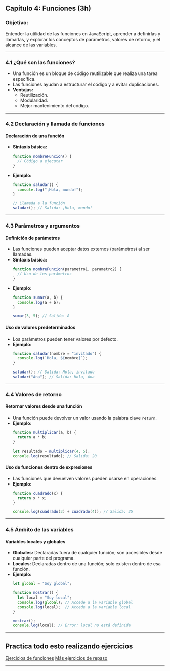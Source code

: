 ## **Capítulo 4: Funciones (3h)**

### **Objetivo:**
Entender la utilidad de las funciones en JavaScript, aprender a definirlas y llamarlas, y explorar los conceptos de parámetros, valores de retorno, y el alcance de las variables.

---

### **4.1 ¿Qué son las funciones?**
- Una función es un bloque de código reutilizable que realiza una tarea específica.
- Las funciones ayudan a estructurar el código y a evitar duplicaciones.
- **Ventajas:**
  - Reutilización.
  - Modularidad.
  - Mejor mantenimiento del código.

---

### **4.2 Declaración y llamada de funciones**

#### **Declaración de una función**
- **Sintaxis básica:**
  ```javascript
  function nombreFuncion() {
    // Código a ejecutar
  }
  ```
- **Ejemplo:**
  ```javascript
  function saludar() {
    console.log("¡Hola, mundo!");
  }
  
  // Llamada a la función
  saludar(); // Salida: ¡Hola, mundo!
  ```

---

### **4.3 Parámetros y argumentos**

#### **Definición de parámetros**
- Las funciones pueden aceptar datos externos (parámetros) al ser llamadas.
- **Sintaxis básica:**
  ```javascript
  function nombreFuncion(parametro1, parametro2) {
    // Uso de los parámetros
  }
  ```
- **Ejemplo:**
  ```javascript
  function sumar(a, b) {
    console.log(a + b);
  }

  sumar(3, 5); // Salida: 8
  ```

#### **Uso de valores predeterminados**
- Los parámetros pueden tener valores por defecto.
- **Ejemplo:**
  ```javascript
  function saludar(nombre = "invitado") {
    console.log(`Hola, ${nombre}`);
  }

  saludar(); // Salida: Hola, invitado
  saludar("Ana"); // Salida: Hola, Ana
  ```

---

### **4.4 Valores de retorno**

#### **Retornar valores desde una función**
- Una función puede devolver un valor usando la palabra clave `return`.
- **Ejemplo:**
  ```javascript
  function multiplicar(a, b) {
    return a * b;
  }

  let resultado = multiplicar(4, 5);
  console.log(resultado); // Salida: 20
  ```

#### **Uso de funciones dentro de expresiones**
- Las funciones que devuelven valores pueden usarse en operaciones.
- **Ejemplo:**
  ```javascript
  function cuadrado(x) {
    return x * x;
  }

  console.log(cuadrado(3) + cuadrado(4)); // Salida: 25
  ```

---

### **4.5 Ámbito de las variables**

#### **Variables locales y globales**
- **Globales:** Declaradas fuera de cualquier función; son accesibles desde cualquier parte del programa.
- **Locales:** Declaradas dentro de una función; solo existen dentro de esa función.
- **Ejemplo:**
  ```javascript
  let global = "Soy global";

  function mostrar() {
    let local = "Soy local";
    console.log(global); // Accede a la variable global
    console.log(local);  // Accede a la variable local
  }

  mostrar();
  console.log(local); // Error: local no está definida
  ```

---
<!--

### **4.6 Funciones como valores y anónimas**

#### **Funciones asignadas a variables**
- Las funciones pueden almacenarse en variables.
- **Ejemplo:**
  ```javascript
  const saludar = function(nombre) {
    return `Hola, ${nombre}`;
  };

  console.log(saludar("Carlos")); // Salida: Hola, Carlos
  ```

#### **Funciones anónimas**
- Son funciones sin nombre, usadas comúnmente en expresiones o callbacks.
- **Ejemplo:**
  ```javascript
  setTimeout(function() {
    console.log("Esto se ejecuta después de 3 segundos");
  }, 3000);
  ```

---

### **4.7 Arrow Functions (Funciones Flecha)**

#### **Introducción**
- Sintaxis compacta para definir funciones.
- **Sintaxis básica:**
  ```javascript
  const nombreFuncion = (parametros) => {
    // Código
  };
  ```
- **Ejemplo:**
  ```javascript
  const sumar = (a, b) => a + b;

  console.log(sumar(3, 7)); // Salida: 10
  ```

#### **Diferencia entre funciones tradicionales y flecha**
- Las funciones flecha no tienen su propio `this`, lo que puede ser útil en ciertos contextos como objetos y eventos.

---

### **4.8 Ejemplos combinados**

#### **Ejemplo 1: Calcular el área de un círculo**
```javascript
function calcularAreaCirculo(radio) {
  return Math.PI * radio * radio;
}

console.log(calcularAreaCirculo(5)); // Salida: 78.53981633974483
```

#### **Ejemplo 2: Comprobar si un número es par**
```javascript
const esPar = (numero) => numero % 2 === 0;

console.log(esPar(4)); // Salida: true
console.log(esPar(7)); // Salida: false
```

#### **Ejemplo 3: Función con lógica compleja**
```javascript
function clasificarEdad(edad) {
  if (edad < 18) {
    return "Menor de edad";
  } else if (edad < 65) {
    return "Adulto";
  } else {
    return "Adulto mayor";
  }
}

console.log(clasificarEdad(20)); // Salida: Adulto
console.log(clasificarEdad(70)); // Salida: Adulto mayor
```
-->

## Practica todo esto realizando ejercicios

[Ejercicios de funciones](./04-Funciones/ejercicios.md)
[Más ejercicios de repaso](./04-Funciones/ejerciciosrepaso.md)

---

